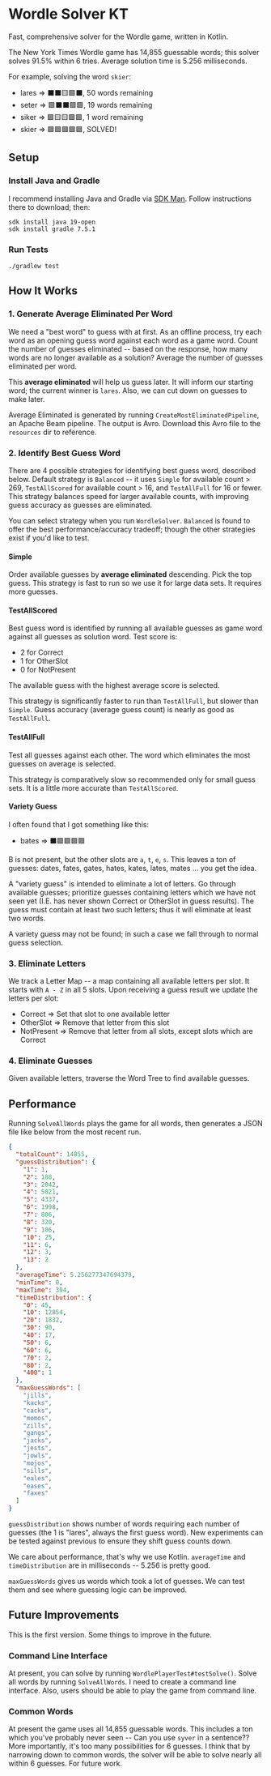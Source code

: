 # Wordle Solver KT
Fast, comprehensive solver for the Wordle game, written in Kotlin.

The New York Times Wordle game has 14,855 guessable words; this solver solves 91.5% within 6 tries.
Average solution time is 5.256 milliseconds.

For example, solving the word `skier`:
* lares => ⬛⬛🟨🟩⬛, 50 words remaining
* seter => 🟩⬛⬛🟩🟩, 19 words remaining
* siker => 🟩🟨🟨🟩🟩, 1 word remaining
* skier => 🟩🟩🟩🟩🟩, SOLVED!

## Setup
### Install Java and Gradle
I recommend installing Java and Gradle via [SDK Man](https://sdkman.io). Follow instructions there to download; then:
```shell
sdk install java 19-open
sdk install gradle 7.5.1
```

### Run Tests
```shell
./gradlew test
```

## How It Works
### 1. Generate Average Eliminated Per Word
We need a "best word" to guess with at first. As an offline process, try each word as an opening guess word against
each word as a game word. Count the number of guesses eliminated -- based on the response, how many words are no longer
available as a solution? Average the number of guesses eliminated per word.

This **average eliminated** will help us guess later. It will inform our starting word; the current winner is `lares`.
Also, we can cut down on guesses to make later.

Average Eliminated is generated by running `CreateMostEliminatedPipeline`, an Apache Beam pipeline. The output is Avro.
Download this Avro file to the `resources` dir to reference.

### 2. Identify Best Guess Word
There are 4 possible strategies for identifying best guess word, described below. Default strategy is `Balanced` -- it uses `Simple` for available count > 269, `TestAllScored` for
available count > 16, and `TestAllFull` for 16 or fewer. This strategy balances speed for larger available counts, with
improving guess accuracy as guesses are eliminated.

You can select strategy when you run `WordleSolver`. `Balanced` is found to offer the best performance/accuracy
tradeoff; though the other strategies exist if you'd like to test.

#### Simple
Order available guesses by **average eliminated** descending. Pick the top guess. This strategy is fast to run so we use
it for large data sets. It requires more guesses.

#### TestAllScored
Best guess word is identified by running all available guesses as game word against all guesses as solution word.
Test score is:
* 2 for Correct
* 1 for OtherSlot
* 0 for NotPresent

The available guess with the highest average score is selected.

This strategy is significantly faster to run than `TestAllFull`, but slower than `Simple`. Guess accuracy
(average guess count) is nearly as good as `TestAllFull`.

#### TestAllFull
Test all guesses against each other. The word which eliminates the most guesses on average is selected.

This strategy is comparatively slow so recommended only for small guess sets. It is a little more accurate than
`TestAllScored`.

#### Variety Guess
I often found that I got something like this:
* bates => ⬛🟩🟩🟩🟩

B is not present, but the other slots are `a`, `t`, `e`, `s`. This leaves a ton of guesses: dates, fates, gates,
hates, kates, lates, mates ... you get the idea.

A "variety guess" is intended to eliminate a lot of letters. Go through available guesses; prioritize guesses
containing letters which we have not seen yet (I.E. has never shown Correct or OtherSlot in guess results). The guess
must contain at least two such letters; thus it will eliminate at least two words.

A variety guess may not be found; in such a case we fall through to normal guess selection.

### 3. Eliminate Letters
We track a Letter Map -- a map containing all available letters per slot. It starts with `A - Z` in all 5 slots.
Upon receiving a guess result we update the letters per slot:
* Correct => Set that slot to one available letter
* OtherSlot => Remove that letter from this slot
* NotPresent => Remove that letter from all slots, except slots which are Correct

### 4. Eliminate Guesses
Given available letters, traverse the Word Tree to find available guesses.

## Performance
Running `SolveAllWords` plays the game for all words, then generates a JSON file like below from the most recent run.
```json
{
  "totalCount": 14855,
  "guessDistribution": {
    "1": 1,
    "2": 188,
    "3": 2042,
    "4": 5021,
    "5": 4337,
    "6": 1998,
    "7": 806,
    "8": 320,
    "9": 106,
    "10": 25,
    "11": 6,
    "12": 3,
    "13": 2
  },
  "averageTime": 5.256277347694379,
  "minTime": 0,
  "maxTime": 394,
  "timeDistribution": {
    "0": 45,
    "10": 12854,
    "20": 1832,
    "30": 90,
    "40": 17,
    "50": 6,
    "60": 6,
    "70": 2,
    "80": 2,
    "400": 1
  },
  "maxGuessWords": [
    "jills",
    "kacks",
    "cacks",
    "momos",
    "zills",
    "gangs",
    "jacks",
    "jests",
    "jowls",
    "mojos",
    "sills",
    "eales",
    "eases",
    "faxes"
  ]
}
```
`guessDistribution` shows number of words requiring each number of guesses (the 1 is "lares", always the first guess
word). New experiments can be tested against previous to ensure they shift guess counts down.

We care about performance, that's why we use Kotlin. `averageTime` and `timeDistribution` are in milliseconds -- 5.256
is pretty good.

`maxGuessWords` gives us words which took a lot of guesses. We can test them and see where guessing logic can be
improved.

## Future Improvements
This is the first version. Some things to improve in the future.

### Command Line Interface
At present, you can solve by running `WordlePlayerTest#testSolve()`. Solve all words by running `SolveAllWords`.
I need to create a command line interface. Also, users should be able to play the game from command line.

### Common Words
At present the game uses all 14,855 guessable words. This includes a ton which you've probably never seen -- Can you
use `syver` in a sentence?? More importantly, it's too many possibilities for 6 guesses. I think that by narrowing
down to common words, the solver will be able to solve nearly all within 6 guesses. For future work.
